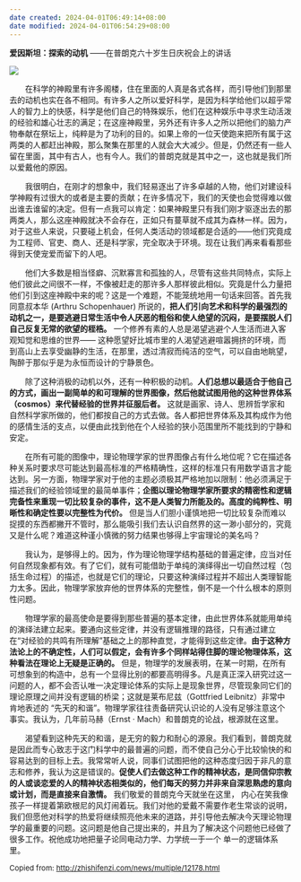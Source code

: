 ```yaml
---
date created: 2024-04-01T06:49:14+08:00
date modified: 2024-04-01T06:54:29+08:00
---
```

**爱因斯坦：探索的动机**
——在普朗克六十岁生日庆祝会上的讲话

![](https://cdn.pixabay.com/photo/2016/12/27/06/38/albert-einstein-1933340_1280.jpg)

&emsp;&emsp;在科学的神殿里有许多阁楼，住在里面的人真是各式各样，而引导他们到那里去的动机也实在各不相同。有许多人之所以爱好科学，是因为科学给他们以超乎常人的智力上的快感，科学是他们自己的特殊娱乐，他们在这种娱乐中寻求生动活泼的经验和雄心壮志的满足；在这座神殿里，另外还有许多人之所以把他们的脑力产物奉献在祭坛上，纯粹是为了功利的目的。如果上帝的一位天使跑来把所有属于这两类的人都赶出神殿，那么聚集在那里的人就会大大减少。但是，仍然还有一些人留在里面，其中有古人，也有今人。我们的普朗克就是其中之一，这也就是我们所以爱戴他的原因。

&emsp;&emsp;我很明白，在刚才的想象中，我们轻易逐出了许多卓越的人物，他们对建设科学神殿有过很大的或者是主要的贡献；在许多情况下，我们的天使也会觉得难以做出谁去谁留的决定。但有一点我可以肯定：如果神殿里只有我们刚才驱逐出去的那两类人，那么这座神殿就决不会存在，正如只有蔓草就不成其为森林一样。因为，对于这些人来说，只要碰上机会，任何人类活动的领域都是合适的——他们究竟成为工程师、官吏、商人、还是科学家，完全取决于环境。现在让我们再来看看那些得到天使宠爱而留下的人吧。

&emsp;&emsp;他们大多数是相当怪癖、沉默寡言和孤独的人，尽管有这些共同特点，实际上他们彼此之间很不一样，不像被赶走的那许多人那样彼此相似。究竟是什么力量把他们引到这座神殿中来的呢？这是一个难题，不能笼统地用一句话来回答。首先我同意叔本华 (Arthru Schopenhauer) 所说的，**把人们引向艺术和科学的最强烈的动机之一，是要逃避日常生活中令人厌恶的粗俗和使人绝望的沉闷，是要摆脱人们自己反复无常的欲望的桎梏。** 一个修养有素的人总是渴望逃避个人生活而进入客观知觉和思维的世界—— 这种愿望好比城市里的人渴望逃避喧嚣拥挤的环境，而到高山上去享受幽静的生活，在那里，透过清寂而纯洁的空气，可以自由地眺望，陶醉于那似乎是为永恒而设计的宁静景色。

&emsp;&emsp;除了这种消极的动机以外，还有一种积极的动机。**人们总想以最适合于他自己 的方式，画出一副简单的和可理解的世界图像，然后他就试图用他的这种世界体系（cosmos）来代替经验的世界并征服后者。** 这就是画家、诗人、思辨哲学家和自然科学家所做的，他们都按自己的方式去做。各人都把世界体系及其构成作为他的感情生活的支点，以便由此找到他在个人经验的狭小范围里所不能找到的宁静和安定。

&emsp;&emsp;在所有可能的图像中，理论物理学家的世界图像占有什么地位呢？它在描述各种关系时要求尽可能达到最高标准的严格精确性，这样的标准只有用数学语言才能达到。另一方面，物理学家对于他的主题必须极其严格地加以限制：他必须满足于描述我们的经验领域里的最简单事件；**企图以理论物理学家所要求的精密性和逻辑完备性来重现一切比较复杂的事件，这不是人类智力所能及的。高度的纯粹性、明晰性和确定性要以完整性为代价。** 但是当人们胆小谨慎地把一切比较复杂而难以捉摸的东西都撇开不管时，那么能吸引我们去认识自然界的这一渺小部分的，究竟又是什么呢？难道这种谨小慎微的努力结果也够得上宇宙理论的美名吗？

&emsp;&emsp;我认为，是够得上的。因为，作为理论物理学结构基础的普遍定律，应当对任何自然现象都有效。有了它们，就有可能借助于单纯的演绎得出一切自然过程（包括生命过程）的描述，也就是它们的理论，只要这种演绎过程并不超出人类理智能力太多。因此，物理学家放弃他的世界体系的完整性，倒不是一个什么根本的原则性问题。

&emsp;&emsp;物理学家的最高使命是要得到那些普遍的基本定律，由此世界体系就能用单纯的演绎法建立起来。要通向这些定律，并没有逻辑推理的路径，只有通过建立在“对经验的共鸣有所理解”基础之上的那种直觉，才能得到这些定律。**由于这种方法论上的不确定性，人们可以假定，会有许多个同样站得住脚的理论物理体系，这种看法在理论上无疑是正确的。**  但是，物理学的发展表明，在某一时期，在所有可想象到的构造中，总有一个显得比别的都要高明得多。凡是真正深入研究过这一问题的人，都不会否认唯一决定理论体系的实际上是现象世界，尽管现象同它们的理论原理之间并没有逻辑的桥梁；这就是莱布尼兹（Gottfried Leibnitz）非常中肯地表述的 “先天的和谐”。物理学家往往责备研究认识论的人没有足够注意这个事实。我认为，几年前马赫（Ernst · Mach）和普朗克的论战，根源就在这里。

&emsp;&emsp;渴望看到这种先天的和谐，是无穷的毅力和耐心的源泉。我们看到，普朗克就是因此而专心致志于这门科学中的最普遍的问题，而不使自己分心于比较愉快的和容易达到的目标上去。我常常听人说，同事们试图把他的这种态度归因于非凡的意志和修养，我认为这是错误的。**促使人们去做这种工作的精神状态，是同信仰宗教的人或谈恋爱的人的精神状态相类似的，他们每天的努力并非来自深思熟虑的意向或计划，而是直接来自激情。**  我们敬爱的普朗克今天就坐在这里， 内心在笑我像孩子一样提着第欧根尼的风灯闹着玩。我们对他的爱戴不需要作老生常谈的说明，我们但愿他对科学的热爱将继续照亮他未来的道路，并引导他去解决今天理论物理学的最重要的问题。这问题是他自己提出来的，并且为了解决这个问题他已经做了很多工作。祝他成功地把量子论同电动力学、力学统一于一个 单一的逻辑体系里。

<font size=2>Copied from: http://zhishifenzi.com/news/multiple/12178.html</font>
